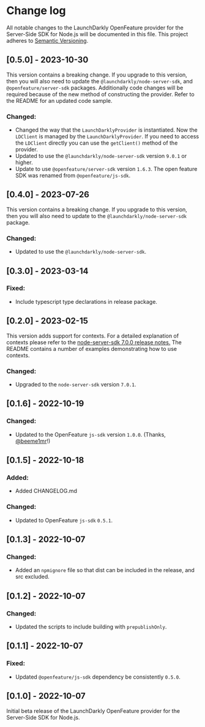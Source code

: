 # Change log

All notable changes to the LaunchDarkly OpenFeature provider for the Server-Side SDK for Node.js will be documented in this file. This project adheres to [Semantic Versioning](http://semver.org).

## [0.5.0] - 2023-10-30
This version contains a breaking change. If you upgrade to this version, then you will also need to update the `@launchdarkly/node-server-sdk`, and `@openfeature/server-sdk` packages. Additionally code changes will be required because of the new method of constructing the provider. Refer to the README for an updated code sample.

### Changed:
- Changed the way that the `LaunchDarklyProvider` is instantiated. Now the `LDClient` is managed by the `LaunchDarklyProvider`. If you need to access the `LDClient` directly you can use the `getClient()` method of the provider.
- Updated to use the `@launchdarkly/node-server-sdk` version `9.0.1` or higher.
- Update to use `@openfeature/server-sdk` version `1.6.3`. The open feature SDK was renamed from `@openfeature/js-sdk`.

## [0.4.0] - 2023-07-26
This version contains a breaking change. If you upgrade to this version, then you will also need to update to the `@launchdarkly/node-server-sdk` package.

### Changed:
- Updated to use the `@launchdarkly/node-server-sdk`.

## [0.3.0] - 2023-03-14
### Fixed:
- Include typescript type declarations in release package.

## [0.2.0] - 2023-02-15
This version adds support for contexts. For a detailed explanation of contexts please refer to the [node-server-sdk 7.0.0 release notes.](https://github.com/launchdarkly/node-server-sdk/releases/tag/7.0.0) The README contains a number of examples demonstrating how to use contexts.

### Changed:
- Upgraded to the `node-server-sdk` version `7.0.1`.

## [0.1.6] - 2022-10-19
### Changed:
- Updated to the OpenFeature `js-sdk` version `1.0.0`. (Thanks, [@beeme1mr](https://github.com/launchdarkly/openfeature-node-server/pull/14)!)

## [0.1.5] - 2022-10-18
### Added:
- Added CHANGELOG.md

### Changed:
- Updated to OpenFeature `js-sdk` `0.5.1`.

## [0.1.3] - 2022-10-07
### Changed:
- Added an `npmignore` file so that dist can be included in the release, and src excluded.

## [0.1.2] - 2022-10-07
### Changed:
- Updated the scripts to include building with `prepublishOnly`.

## [0.1.1] - 2022-10-07
### Fixed:
- Updated `@openfeature/js-sdk` dependency be consistently `0.5.0`.

## [0.1.0] - 2022-10-07
Initial beta release of the LaunchDarkly OpenFeature provider for the Server-Side SDK for Node.js.
